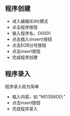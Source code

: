 ## 程序创建

- 进入编辑(Edit)模式
- 点击程序按钮
- 输入程序名，O0001
- 点击插入(insert)按钮
- 点击EOB分号按钮
- 点击insert按钮
- 完成程序创建

## 程序录入
程序录入较为简单
- 输入内容，如 "MO3S6OO;"
- 点击insert按钮
- 完成程序录入
